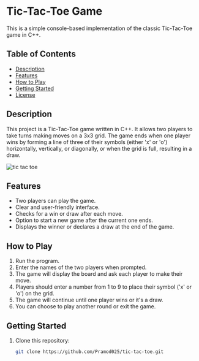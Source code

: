 # Tic-Tac-Toe Game

This is a simple console-based implementation of the classic Tic-Tac-Toe game in C++.

## Table of Contents

- [Description](#description)
- [Features](#features)
- [How to Play](#how-to-play)
- [Getting Started](#getting-started)
- [License](#license)

## Description

This project is a Tic-Tac-Toe game written in C++. It allows two players to take turns making moves on a 3x3 grid. The game ends when one player wins by forming a line of three of their symbols (either 'x' or 'o') horizontally, vertically, or diagonally, or when the grid is full, resulting in a draw.


![tic tac toe](https://github.com/Pramod025/Tic-Tac-Toe/assets/57028365/d13e54a3-6294-431d-bd37-f5b13682afd5)




## Features

- Two players can play the game.
- Clear and user-friendly interface.
- Checks for a win or draw after each move.
- Option to start a new game after the current one ends.
- Displays the winner or declares a draw at the end of the game.

## How to Play

1. Run the program.
2. Enter the names of the two players when prompted.
3. The game will display the board and ask each player to make their move.
4. Players should enter a number from 1 to 9 to place their symbol ('x' or 'o') on the grid.
5. The game will continue until one player wins or it's a draw.
6. You can choose to play another round or exit the game.

## Getting Started

1. Clone this repository:

   ```bash
   git clone https://github.com/Pramod025/tic-tac-toe.git
